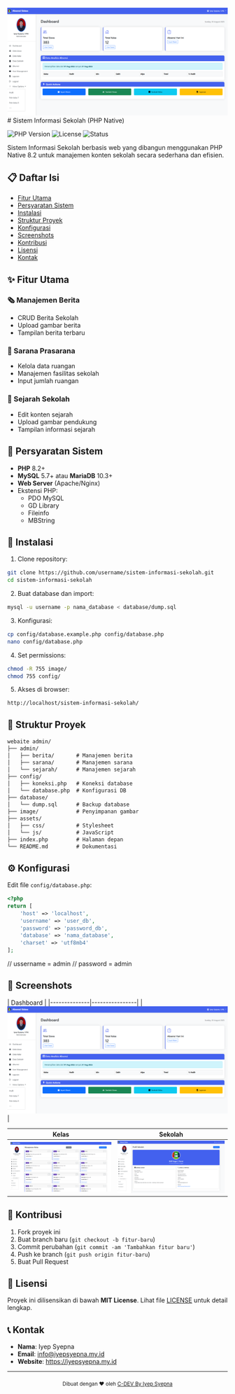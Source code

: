 <img width="1200" height="auto" alt="image" src="img/dashboard.png" /># Sistem Informasi Sekolah (PHP Native)

![PHP Version](https://img.shields.io/badge/PHP-8.2+-brightgreen)
![License](https://img.shields.io/badge/License-MIT-blue)
![Status](https://img.shields.io/badge/Status-Active-brightgreen)

Sistem Informasi Sekolah berbasis web yang dibangun menggunakan PHP Native 8.2 untuk manajemen konten sekolah secara sederhana dan efisien.

## 📋 Daftar Isi
- [Fitur Utama](#✨-fitur-utama)
- [Persyaratan Sistem](#🔧-persyaratan-sistem)
- [Instalasi](#🚀-instalasi)
- [Struktur Proyek](#📂-struktur-proyek)
- [Konfigurasi](#⚙️-konfigurasi)
- [Screenshots](#📸-screenshots)
- [Kontribusi](#🤝-kontribusi)
- [Lisensi](#📜-lisensi)
- [Kontak](#📞-kontak)

## ✨ Fitur Utama

### 🗞️ Manajemen Berita
- CRUD Berita Sekolah
- Upload gambar berita
- Tampilan berita terbaru

### 🏫 Sarana Prasarana
- Kelola data ruangan
- Manajemen fasilitas sekolah
- Input jumlah ruangan

### 📜 Sejarah Sekolah
- Edit konten sejarah
- Upload gambar pendukung
- Tampilan informasi sejarah

## 🔧 Persyaratan Sistem

- **PHP** 8.2+
- **MySQL** 5.7+ atau **MariaDB** 10.3+
- **Web Server** (Apache/Nginx)
- Ekstensi PHP:
  - PDO MySQL
  - GD Library
  - Fileinfo
  - MBString

## 🚀 Instalasi

1. Clone repository:
```bash
git clone https://github.com/username/sistem-informasi-sekolah.git
cd sistem-informasi-sekolah
```

2. Buat database dan import:
```bash
mysql -u username -p nama_database < database/dump.sql
```

3. Konfigurasi:
```bash
cp config/database.example.php config/database.php
nano config/database.php
```

4. Set permissions:
```bash
chmod -R 755 image/
chmod 755 config/
```

5. Akses di browser:
```
http://localhost/sistem-informasi-sekolah/
```

## 📂 Struktur Proyek

```
webaite admin/
├── admin/
│   ├── berita/       # Manajemen berita
│   ├── sarana/       # Manajemen sarana
│   └── sejarah/      # Manajemen sejarah
├── config/
│   ├── koneksi.php   # Koneksi database
│   └── database.php  # Konfigurasi DB
├── database/
│   └── dump.sql      # Backup database
├── image/            # Penyimpanan gambar
├── assets/
│   ├── css/          # Stylesheet
│   └── js/           # JavaScript
├── index.php         # Halaman depan
└── README.md         # Dokumentasi
```

## ⚙️ Konfigurasi

Edit file `config/database.php`:

```php
<?php
return [
    'host' => 'localhost',
    'username' => 'user_db',
    'password' => 'password_db',
    'database' => 'nama_database',
    'charset' => 'utf8mb4'
];
```

// ussername = admin
// password = admin

## 📸 Screenshots

| Dashboard |
|--------------|----------------|
| ![Admin](img/dashboard.png) | 

| Kelas | Sekolah |
|-----------------|----------------|
| ![kelas](img/kelas.png) | ![sekolah](img/sekolah.png) |

## 🤝 Kontribusi

1. Fork proyek ini
2. Buat branch baru (`git checkout -b fitur-baru`)
3. Commit perubahan (`git commit -am 'Tambahkan fitur baru'`)
4. Push ke branch (`git push origin fitur-baru`)
5. Buat Pull Request

## 📜 Lisensi

Proyek ini dilisensikan di bawah **MIT License**. Lihat file [LICENSE](LICENSE) untuk detail lengkap.

## 📞 Kontak

- **Nama**: Iyep Syepna
- **Email**: info@iyepsyepna.my.id
- **Website**: https://iyepsyepna.my.id


---

<div align="center">
  <sub>Dibuat dengan ❤️ oleh <a href="https://github.com/username">C-DEV By Iyep Syepna</a></sub>
</div>
